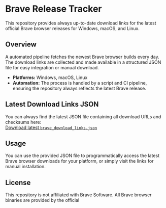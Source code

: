 # Brave Release Tracker

This repository provides always up-to-date download links for the latest official Brave browser releases for Windows, macOS, and Linux.

## Overview

A automated pipeline fetches the newest Brave browser builds every day.  
The download links are collected and made available in a structured JSON file for easy integration or manual download.

- **Platforms:** Windows, macOS, Linux
- **Automation:** The process is handled by a script and CI pipeline, ensuring the repository always reflects the latest Brave release.

## Latest Download Links JSON

You can always find the latest JSON file containing all download URLs and checksums here:  
[Download latest `brave_download_links.json`](https://github.com/release-monitoring-project/brave-release-tracker/releases/latest/download/brave_download_links.json)

## Usage

You can use the provided JSON file to programmatically access the latest Brave browser downloads for your platform, or simply visit the links for manual installation.

## License

This repository is not affiliated with Brave Software. All Brave browser binaries are provided by the official